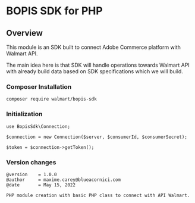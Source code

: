 # BOPIS SDK for PHP

## Overview
This module is an SDK built to connect Adobe Commerce platform with Walmart API.

The main idea here is that SDK will handle operations towards Walmart API 
with already build data based on SDK specifications which we will build.

### Composer Installation

```
composer require walmart/bopis-sdk
```

### Initialization
```
use BopisSdk\Connection;

$connection = new Connection($server, $consumerId, $consumerSecret);

$token = $connection->getToken();
```

### Version changes
```
@version    = 1.0.0
@author     = maxime.carey@blueacornici.com
@date       = May 15, 2022

PHP module creation with basic PHP class to connect with API Walmart.
```

